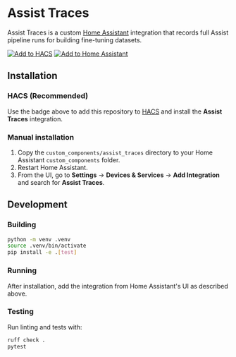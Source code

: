 # Assist Traces

Assist Traces is a custom [Home Assistant](https://www.home-assistant.io/) integration that records full Assist pipeline runs for building fine-tuning datasets.

[![Add to HACS](https://my.home-assistant.io/badges/hacs_repository.svg)](https://my.home-assistant.io/redirect/hacs_repository/?owner=Teagan42&repository=Assist-Tuning&category=integration)
[![Add to Home Assistant](https://my.home-assistant.io/badges/add-integration.svg)](https://my.home-assistant.io/redirect/config_flow_start?domain=assist_traces)

## Installation

### HACS (Recommended)

Use the badge above to add this repository to [HACS](https://hacs.xyz/) and install the **Assist Traces** integration.

### Manual installation

1. Copy the `custom_components/assist_traces` directory to your Home Assistant `custom_components` folder.
2. Restart Home Assistant.
3. From the UI, go to **Settings** → **Devices & Services** → **Add Integration** and search for **Assist Traces**.

## Development

### Building

```bash
python -m venv .venv
source .venv/bin/activate
pip install -e .[test]
```

### Running

After installation, add the integration from Home Assistant's UI as described above.

### Testing

Run linting and tests with:

```bash
ruff check .
pytest
```
